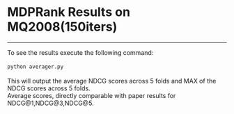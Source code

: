 # MDPRank Results on MQ2008(150iters)
---
To see the results execute the following command:<br><br>
`python averager.py`<br><br>
This will output the average NDCG scores across 5 folds and MAX of the NDCG scores across 5 folds.<br>
Average scores, directly comparable with paper results for NDCG@1,NDCG@3,NDCG@5.

